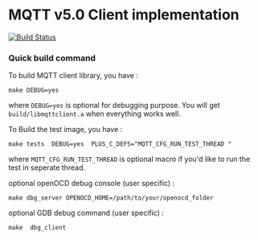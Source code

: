 # MQTT v5.0 Client implementation
[![Build Status](https://travis-ci.org/metalalive/MQTT_Client.svg?branch=master)](https://travis-ci.org/metalalive/MQTT_Client)

### Quick build command

To build MQTT client library, you have :
```
make DEBUG=yes
```
where `DEBUG=yes` is optional for debugging purpose. You will get `build/libmqttclient.a` when everything works well.


To Build the test image, you have :
```
make tests  DEBUG=yes  PLUS_C_DEFS="MQTT_CFG_RUN_TEST_THREAD "
```
where `MQTT_CFG_RUN_TEST_THREAD` is optional macro if you'd like to run the test in seperate thread.


optional openOCD debug console (user specific) :
```
make dbg_server OPENOCD_HOME=/path/to/your/openocd_folder
```

optional GDB debug command (user specific) :
```
make  dbg_client
```







